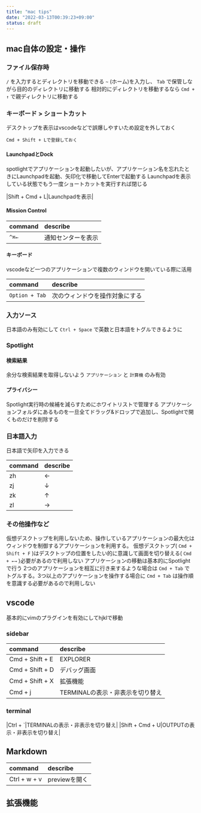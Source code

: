 ```yaml
---
title: "mac tips"
date: "2022-03-13T00:39:23+09:00"
status: draft
---
```


## mac自体の設定・操作

### ファイル保存時

 `/` を入力するとディレクトリを移動できる
`~` (ホーム)を入力し、 `Tab` で保管しながら目的のディレクトリに移動する
相対的にディレクトリを移動するなら `Cmd + ↑` で親ディレクトリに移動する

### キーボード > ショートカット

デスクトップを表示はvscodeなどで誤爆しやすいため設定を外しておく

`Cmd + Shift + Lで登録しておく`

#### LaunchpadとDock

spotlightでアプリケーションを起動したいが、アプリケーション名を忘れたときにLaunchpadを起動、矢印化で移動してEnterで起動する
Launchpadを表示している状態でもう一度ショートカットを実行すれば閉じる

|Shift + Cmd + L|Launchpadを表示|

#### Mission Control

|command|describe|
|:--|:--|
|`^⌘←`|通知センターを表示|

#### キーボード

vscodeなど一つのアプリケーションで複数のウィンドウを開いている際に活用

|command|describe|
|:--|:--|
|`Option + Tab`|次のウィンドウを操作対象にする|

### 入力ソース

日本語のみ有効にして `Ctrl + Space` で英数と日本語をトグルできるように

### Spotlight

#### 検索結果

余分な検索結果を取得しないよう `アプリケーション` と `計算機` のみ有効

#### プライバシー

Spotlight実行時の候補を減らすためにホワイトリストで管理する
アプリケーションフォルダにあるものを一旦全てドラッグ&ドロップで追加し、Spotlightで開くものだけを削除する

### 日本語入力

日本語で矢印を入力できる

|command|describe|
|:--|:--|
|zh|←|
|zj|↓|
|zk|↑|
|zl|→|

### その他操作など

仮想デスクトップを利用しないため、操作しているアプリケーションの最大化はウィンドウを制御するアプリケーションを利用する。 仮想デスクトップ( `Cmd + Shift + F` )はデスクトップの位置をしたい的に意識して画面を切り替える( `Cmd + ←→` )必要があるので利用しない
アプリケーションの移動は基本的にSpotlightで行う
2つのアプリケーションを相互に行き来するような場合は `Cmd + Tab` でトグルする。3つ以上のアプリケーションを操作する場合に `Cmd + Tab` は操作順を意識する必要があるので利用しない

## vscode

基本的にvimのプラグインを有効にしてhjklで移動

### sidebar

|command|describe|
|:--|:--|
|Cmd + Shift + E|EXPLORER|
|Cmd + Shift + D|デバッグ画面|
|Cmd + Shift + X|拡張機能|
|Cmd + j|TERMINALの表示・非表示を切り替え|

### terminal

|Ctrl + `|TERMINALの表示・非表示を切り替え|
|Shift + Cmd + U|OUTPUTの表示・非表示を切り替え|

## Markdown

|command|describe|
|:--|:--|
|Ctrl + w + v|previewを開く|

## 拡張機能
